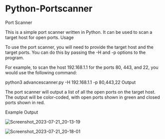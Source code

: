 # Python-Portscanner
Port Scanner

This is a simple port scanner written in Python. It can be used to scan a target host for open ports.
Usage

To use the port scanner, you will need to provide the target host and the target ports. You can do this by passing the -H and -p options to the program.

For example, to scan the host 192.168.1.1 for the ports 80, 443, and 22, you would use the following command:

python3 advancescanner.py -H 192.168.1.1 -p 80,443,22
Output

The port scanner will output a list of all the open ports on the target host. The output will be color-coded, with open ports shown in green and closed ports shown in red.

Example Output


![Screenshot_2023-07-21_20-13-19](https://github.com/ramseyibe/Python-Portscanner/assets/30157395/5e38e84d-7dd2-4bf7-a537-713f880395c0)


![Screenshot_2023-07-21_20-18-01](https://github.com/ramseyibe/Python-Portscanner/assets/30157395/3760f500-b867-40d0-81e2-f64fc9fc044c)

